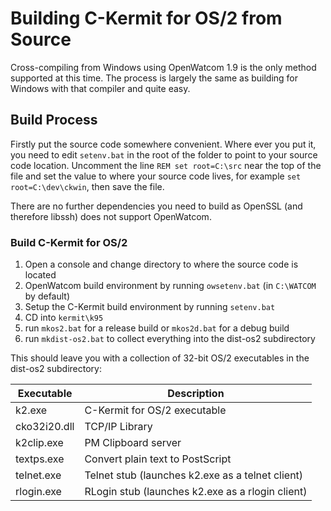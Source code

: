 # Building C-Kermit for OS/2 from Source

Cross-compiling from Windows using OpenWatcom 1.9 is the only method supported
at this time. The process is largely the same as building for Windows with that 
compiler and quite easy.

## Build Process

Firstly put the source code somewhere convenient. Where ever you put it, you
need to edit `setenv.bat` in the root of the folder to point to your source
code location. Uncomment the line `REM set root=C:\src` near the top of the
file and set the value to where your source code lives, for example
`set root=C:\dev\ckwin`, then save the file.

There are no further dependencies you need to build as OpenSSL (and therefore 
libssh) does not support OpenWatcom.

### Build C-Kermit for OS/2

1. Open a console and change directory to where the source code is located
2. OpenWatcom build environment by running `owsetenv.bat` (in `C:\WATCOM` by default)
3. Setup the C-Kermit build environment by running `setenv.bat`
4. CD into `kermit\k95`
5. run `mkos2.bat` for a release build or `mkos2d.bat` for a debug build
6. run `mkdist-os2.bat` to collect everything into the dist-os2 subdirectory

This should leave you with a collection of 32-bit OS/2 executables in the
dist-os2 subdirectory:

| Executable   | Description                                      |
|--------------|--------------------------------------------------|
| k2.exe       | C-Kermit for OS/2 executable                     |
| cko32i20.dll | TCP/IP Library                                   |
| k2clip.exe   | PM Clipboard server                              |
| textps.exe   | Convert plain text to PostScript                 |
| telnet.exe   | Telnet stub (launches k2.exe as a telnet client) |
| rlogin.exe   | RLogin stub (launches k2.exe as a rlogin client) |

 

